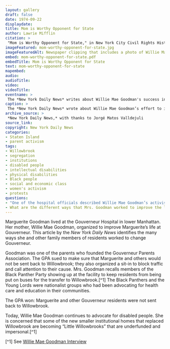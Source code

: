 ```yaml
--- 
layout: gallery
draft: false
date: 1974-09-22
displaydate: 
title: Mom is Worthy Opponent for State
author: Lawrie Mifflin
citation: >
 "Mom is Worthy Opponent for State," in New York City Civil Rights History Project, Accessed: [Month Day, Year], https://nyccivilrightshistory.org/topics/black-latina-women/gouverneur-parents-association/mom-worthy-opponent-for-state.
imageFeatured: mom-worthy-opponent-for-state.jpg
imageFeaturedAlt: Newspaper clipping that includes a photo of Willie Mae Goodman, who is a Black woman, visiting her 18-year old daughter Marguerite in the Gouverneur State School.
embed: mom-worthy-opponent-for-state.pdf
embedTitle: Mom is Worthy Opponent for State
text: mom-worthy-opponent-for-state
mapembed: 
audio: 
audioTitle: 
video: 
videoTitle: 
eventname: >
 The *New York Daily News* writes about Willie Mae Goodman's success in keeping her daughter Marguerite at the Gouverneur Hospital and improving the care of all residents there.
caption: >
 The *New York Daily News* wrote about Willie Mae Goodman’s effort to improve conditions for her daughter Marguerite and others at the Gouverneur Hospital.
archive_source: >
 *New York Daily News,* with thanks to Jorgé Matos Valldejuli
source_link: 
copyright: New York Daily News
categories: 
- Staten Island
- parent activism
tags: 
- Willowbrook
- segregation
- institutions
- disabled people
- intellectual disabilities
- physical disabilities
- Black people
- social and economic class
- women's activism
- protests
questions: 
- "One of the hospital officials described Willie Mae Goodman’s activism this way: “… her complaining is good – she keeps us on our toes and she keeps the staff and parents inspired.” How do you think Mrs. Goodman would have felt about this description? Whose job is it to ensure good and safe care and education for Marguerite Goodman?"
- What are the different ways that Mrs. Goodman worked to improve the lives of her daughter Marguerite and other disabled people?
--- 
```


Marguerite Goodman lived at the Gouverneur Hospital in lower Manhattan. Her mother, Willie Mae Goodman, organized to improve Marguerite’s life at Gouverneur. This article by the *New York Daily News* identifies the many ways she and other family members of residents worked to change Gouverneur.

Goodman was one of the parents who founded the Gouverneur Parents Association. The GPA sued to make sure that Marguerite and others would not be sent back to Willowbrook; they also organized a sit-in to block traffic and call attention to their cause. Mrs. Goodman recalls members of the Black Panther Party showing up at the facility to keep residents from being put on buses for the transfer to Willowbrook.[^1] The Black Panthers and the Young Lords were nationalist groups who had been advocating for health care and education in their communities.

The GPA won: Marguerite and other Gouverneur residents were not sent back to Willowbrook.

Today, Willie Mae Goodman continues to advocate for disabled people. She is concerned that some of the new smaller institutional homes that replaced Willowbrook are becoming “Little Willowbrooks” that are underfunded and impersonal.[^1]

[^1] See [Willie Mae Goodman Interview](/topics/black-latina-women/gouverneur-parents-association/willie-mae-goodman)
